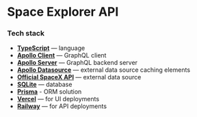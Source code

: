 # Space Explorer API

### Tech stack

-   **[TypeScript](https://www.typescriptlang.org/)** — language
-   **[Apollo Client](https://www.apollographql.com/docs/react/)** — GraphQL client
-   **[Apollo Server](https://www.apollographql.com/docs/apollo-server/)** — GraphQL backend server
-   **[Apollo Datasource](https://www.apollographql.com/docs/apollo-server/data/data-sources/)** —
    external data source caching elements
-   **[Official SpaceX API](https://docs.spacexdata.com/)** — external data source
-   **[SQLite](https://www.sqlite.org/index.html)** — database
-   **[Prisma](https://www.prisma.io/)** - ORM solution
-   **[Vercel](https://vercel.com/)** — for UI deployments
-   **[Railway](https://railway.app/)** — for API deployments
